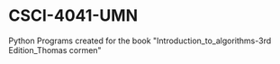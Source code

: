# CSCI-4041-UMN
Python Programs created for the book "Introduction_to_algorithms-3rd Edition_Thomas cormen"
